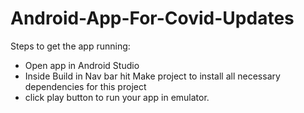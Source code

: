 # Android-App-For-Covid-Updates
Steps to get the app running:
* Open app in Android Studio
* Inside Build in Nav bar hit Make project to install all necessary dependencies for this project
* click play button to run your app in emulator.
